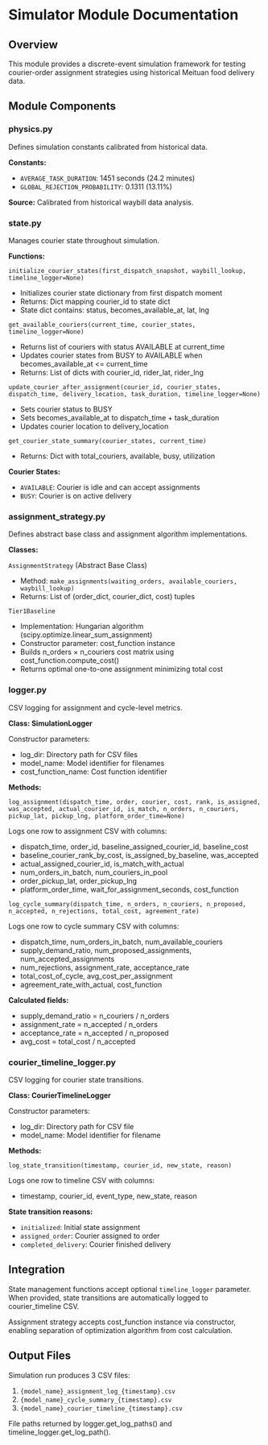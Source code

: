 # Simulator Module Documentation

## Overview

This module provides a discrete-event simulation framework for testing courier-order assignment strategies using historical Meituan food delivery data.

## Module Components

### physics.py
Defines simulation constants calibrated from historical data.

**Constants:**
- `AVERAGE_TASK_DURATION`: 1451 seconds (24.2 minutes)
- `GLOBAL_REJECTION_PROBABILITY`: 0.1311 (13.11%)

**Source:** Calibrated from historical waybill data analysis.

### state.py
Manages courier state throughout simulation.

**Functions:**

`initialize_courier_states(first_dispatch_snapshot, waybill_lookup, timeline_logger=None)`
- Initializes courier state dictionary from first dispatch moment
- Returns: Dict mapping courier_id to state dict
- State dict contains: status, becomes_available_at, lat, lng

`get_available_couriers(current_time, courier_states, timeline_logger=None)`
- Returns list of couriers with status AVAILABLE at current_time
- Updates courier states from BUSY to AVAILABLE when becomes_available_at <= current_time
- Returns: List of dicts with courier_id, rider_lat, rider_lng

`update_courier_after_assignment(courier_id, courier_states, dispatch_time, delivery_location, task_duration, timeline_logger=None)`
- Sets courier status to BUSY
- Sets becomes_available_at to dispatch_time + task_duration
- Updates courier location to delivery_location

`get_courier_state_summary(courier_states, current_time)`
- Returns: Dict with total_couriers, available, busy, utilization

**Courier States:**
- `AVAILABLE`: Courier is idle and can accept assignments
- `BUSY`: Courier is on active delivery

### assignment_strategy.py
Defines abstract base class and assignment algorithm implementations.

**Classes:**

`AssignmentStrategy` (Abstract Base Class)
- Method: `make_assignments(waiting_orders, available_couriers, waybill_lookup)`
- Returns: List of (order_dict, courier_dict, cost) tuples

`Tier1Baseline`
- Implementation: Hungarian algorithm (scipy.optimize.linear_sum_assignment)
- Constructor parameter: cost_function instance
- Builds n_orders × n_couriers cost matrix using cost_function.compute_cost()
- Returns optimal one-to-one assignment minimizing total cost

### logger.py
CSV logging for assignment and cycle-level metrics.

**Class: SimulationLogger**

Constructor parameters:
- log_dir: Directory path for CSV files
- model_name: Model identifier for filenames
- cost_function_name: Cost function identifier

**Methods:**

`log_assignment(dispatch_time, order, courier, cost, rank, is_assigned, was_accepted, actual_courier_id, is_match, n_orders, n_couriers, pickup_lat, pickup_lng, platform_order_time=None)`

Logs one row to assignment CSV with columns:
- dispatch_time, order_id, baseline_assigned_courier_id, baseline_cost
- baseline_courier_rank_by_cost, is_assigned_by_baseline, was_accepted
- actual_assigned_courier_id, is_match_with_actual
- num_orders_in_batch, num_couriers_in_pool
- order_pickup_lat, order_pickup_lng
- platform_order_time, wait_for_assignment_seconds, cost_function

`log_cycle_summary(dispatch_time, n_orders, n_couriers, n_proposed, n_accepted, n_rejections, total_cost, agreement_rate)`

Logs one row to cycle summary CSV with columns:
- dispatch_time, num_orders_in_batch, num_available_couriers
- supply_demand_ratio, num_proposed_assignments, num_accepted_assignments
- num_rejections, assignment_rate, acceptance_rate
- total_cost_of_cycle, avg_cost_per_assignment
- agreement_rate_with_actual, cost_function

**Calculated fields:**
- supply_demand_ratio = n_couriers / n_orders
- assignment_rate = n_accepted / n_orders
- acceptance_rate = n_accepted / n_proposed
- avg_cost = total_cost / n_accepted

### courier_timeline_logger.py
CSV logging for courier state transitions.

**Class: CourierTimelineLogger**

Constructor parameters:
- log_dir: Directory path for CSV file
- model_name: Model identifier for filename

**Methods:**

`log_state_transition(timestamp, courier_id, new_state, reason)`

Logs one row to timeline CSV with columns:
- timestamp, courier_id, event_type, new_state, reason

**State transition reasons:**
- `initialized`: Initial state assignment
- `assigned_order`: Courier assigned to order
- `completed_delivery`: Courier finished delivery

## Integration

State management functions accept optional `timeline_logger` parameter. When provided, state transitions are automatically logged to courier_timeline CSV.

Assignment strategy accepts cost_function instance via constructor, enabling separation of optimization algorithm from cost calculation.

## Output Files

Simulation run produces 3 CSV files:
1. `{model_name}_assignment_log_{timestamp}.csv`
2. `{model_name}_cycle_summary_{timestamp}.csv`
3. `{model_name}_courier_timeline_{timestamp}.csv`

File paths returned by logger.get_log_paths() and timeline_logger.get_log_path().
